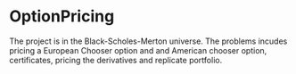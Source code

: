 # OptionPricing
The project is in the Black-Scholes-Merton universe.
The problems incudes pricing a European Chooser option and and American chooser option, certificates, pricing the derivatives and replicate portfolio.
